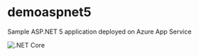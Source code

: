 # demoaspnet5
Sample ASP.NET 5 application deployed on Azure App Service


![.NET Core](https://github.com/MCKLMT/demoaspnet5/workflows/.NET%20Core/badge.svg)
